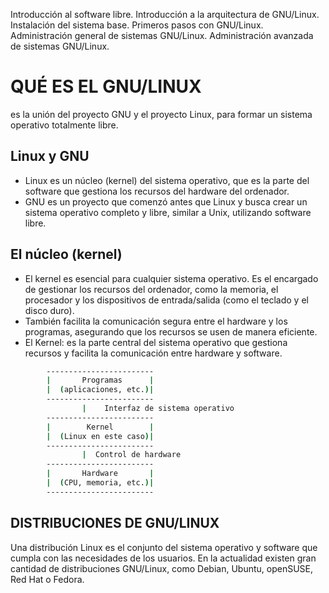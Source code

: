 Introducción al software libre.
Introducción a la arquitectura de GNU/Linux.
Instalación del sistema base.
Primeros pasos con GNU/Linux.
Administración general de sistemas GNU/Linux.
Administración avanzada de sistemas GNU/Linux.
#  QUÉ ES EL GNU/LINUX

es la unión del proyecto GNU y el proyecto Linux, para formar un sistema operativo totalmente libre.

## Linux y GNU

- Linux es un núcleo (kernel) del sistema operativo, que es la parte del software que gestiona los recursos del hardware del ordenador.
- GNU es un proyecto que comenzó antes que Linux y busca crear un sistema operativo completo y libre, similar a Unix, utilizando software libre.

## El núcleo (kernel)

- El kernel es esencial para cualquier sistema operativo. Es el encargado de gestionar los recursos del ordenador, como la memoria, el procesador y los dispositivos de entrada/salida (como el teclado y el disco duro).
- También facilita la comunicación segura entre el hardware y los programas, asegurando que los recursos se usen de manera eficiente.
- El Kernel: es la parte central del sistema operativo que gestiona recursos y facilita la comunicación entre hardware y software.
```bash
        ------------------------
        |       Programas      |
        |  (aplicaciones, etc.)|
        ------------------------
                |    Interfaz de sistema operativo
        ------------------------
        |        Kernel        |
        |  (Linux en este caso)|
        ------------------------
                |  Control de hardware
        ------------------------
        |       Hardware       |
        |  (CPU, memoria, etc.)|
        ------------------------
```

## DISTRIBUCIONES DE GNU/LINUX

Una distribución Linux es el conjunto del sistema operativo y software que cumpla con las necesidades de los usuarios. En la actualidad existen gran cantidad de distribuciones GNU/Linux, como Debian, Ubuntu, openSUSE, Red Hat o Fedora. 